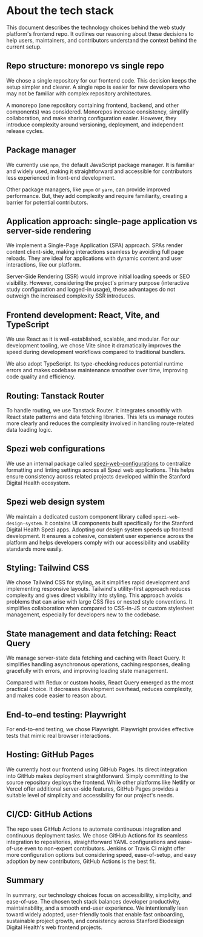 <!--

This source file is part of the Stanford Biodesign Digital Health Spezi Web Study Platform open-source project

SPDX-FileCopyrightText: 2025 Stanford University and the project authors (see CONTRIBUTORS.md)

SPDX-License-Identifier: MIT

-->

# About the tech stack

This document describes the technology choices behind the web study platform's frontend repo. It outlines our reasoning about these decisions to help users, maintainers, and contributors understand the context behind the current setup.

## Repo structure: monorepo vs single repo

We chose a single repository for our frontend code. This decision keeps the setup simpler and clearer. A single repo is easier for new developers who may not be familiar with complex repository architectures.

A monorepo (one repository containing frontend, backend, and other components) was considered. Monorepos increase consistency, simplify collaboration, and make sharing configuration easier. However, they introduce complexity around versioning, deployment, and independent release cycles.

## Package manager

We currently use `npm`, the default JavaScript package manager. It is familiar and widely used, making it straightforward and accessible for contributors less experienced in front-end development.

Other package managers, like `pnpm` or `yarn`, can provide improved performance. But, they add complexity and require familiarity, creating a barrier for potential contributors.

## Application approach: single-page application vs server-side rendering

We implement a Single-Page Application (SPA) approach. SPAs render content client-side, making interactions seamless by avoiding full page reloads. They are ideal for applications with dynamic content and user interactions, like our platform.

Server-Side Rendering (SSR) would improve initial loading speeds or SEO visibility. However, considering the project's primary purpose (interactive study configuration and logged-in usage), these advantages do not outweigh the increased complexity SSR introduces.

## Frontend development: React, Vite, and TypeScript

We use React as it is well-established, scalable, and modular. For our development tooling, we chose Vite since it dramatically improves the speed during development workflows compared to traditional bundlers.

We also adopt TypeScript. Its type-checking reduces potential runtime errors and makes codebase maintenance smoother over time, improving code quality and efficiency.

## Routing: Tanstack Router

To handle routing, we use Tanstack Router. It integrates smoothly with React state patterns and data fetching libraries. This lets us manage routes more clearly and reduces the complexity involved in handling route-related data loading logic.

## Spezi web configurations

We use an internal package called [spezi-web-configurations](https://github.com/StanfordSpezi/spezi-web-configurations) to centralize formatting and linting settings across all Spezi web applications. This helps ensure consistency across related projects developed within the Stanford Digital Health ecosystem.

## Spezi web design system

We maintain a dedicated custom component library called `spezi-web-design-system`. It contains UI components built specifically for the Stanford Digital Health Spezi apps. Adopting our design system speeds up frontend development. It ensures a cohesive, consistent user experience across the platform and helps developers comply with our accessibility and usability standards more easily.

## Styling: Tailwind CSS

We chose Tailwind CSS for styling, as it simplifies rapid development and implementing responsive layouts. Tailwind's utility-first approach reduces complexity and gives direct visibility into styling. This approach avoids problems that can arise with large CSS files or nested style conventions. It simplifies collaboration when compared to CSS-in-JS or custom stylesheet management, especially for developers new to the codebase.

## State management and data fetching: React Query

We manage server-state data fetching and caching with React Query. It simplifies handling asynchronous operations, caching responses, dealing gracefully with errors, and improving loading state management.

Compared with Redux or custom hooks, React Query emerged as the most practical choice. It decreases development overhead, reduces complexity, and makes code easier to reason about.

## End-to-end testing: Playwright

For end-to-end testing, we chose Playwright. Playwright provides effective tests that mimic real browser interactions.

## Hosting: GitHub Pages

We currently host our frontend using GitHub Pages. Its direct integration into GitHub makes deployment straightforward. Simply committing to the source repository deploys the frontend. While other platforms like Netlify or Vercel offer additional server-side features, GitHub Pages provides a suitable level of simplicity and accessibility for our project's needs.

## CI/CD: GitHub Actions

The repo uses GitHub Actions to automate continuous integration and continuous deployment tasks. We chose GitHub Actions for its seamless integration to repositories, straightforward YAML configurations and ease-of-use even to non-expert contributors. Jenkins or Travis CI might offer more configuration options but considering speed, ease-of-setup, and easy adoption by new contributors, GitHub Actions is the best fit.

## Summary

In summary, our technology choices focus on accessibility, simplicity, and ease-of-use. The chosen tech stack balances developer productivity, maintainability, and a smooth end-user experience. We intentionally lean toward widely adopted, user-friendly tools that enable fast onboarding, sustainable project growth, and consistency across Stanford Biodesign Digital Health's web frontend projects.
